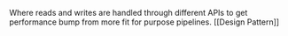 Where reads and writes are handled through different APIs to get performance bump from more fit for purpose pipelines.
[[Design Pattern]]
